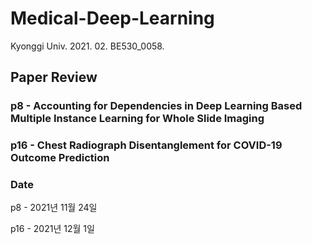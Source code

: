 # Medical-Deep-Learning
Kyonggi Univ. 2021. 02. BE530_0058.

## Paper Review

### p8 - Accounting for Dependencies in Deep Learning Based Multiple Instance Learning for Whole Slide Imaging



### p16 - Chest Radiograph Disentanglement for COVID-19 Outcome Prediction



### Date

p8 - 2021년 11월 24일

p16 - 2021년 12월 1일
